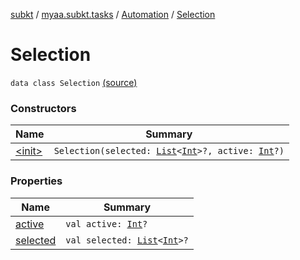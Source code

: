 [subkt](../../../index.md) / [myaa.subkt.tasks](../../index.md) / [Automation](../index.md) / [Selection](./index.md)

# Selection

`data class Selection` [(source)](https://github.com/Myaamori/SubKt/blob/0.1.13/src/main/kotlin/myaa/subkt/tasks/asstasks.kt#L729)

### Constructors

| Name | Summary |
|---|---|
| [&lt;init&gt;](-init-.md) | `Selection(selected: `[`List`](https://kotlinlang.org/api/latest/jvm/stdlib/kotlin.collections/-list/index.html)`<`[`Int`](https://kotlinlang.org/api/latest/jvm/stdlib/kotlin/-int/index.html)`>?, active: `[`Int`](https://kotlinlang.org/api/latest/jvm/stdlib/kotlin/-int/index.html)`?)` |

### Properties

| Name | Summary |
|---|---|
| [active](active.md) | `val active: `[`Int`](https://kotlinlang.org/api/latest/jvm/stdlib/kotlin/-int/index.html)`?` |
| [selected](selected.md) | `val selected: `[`List`](https://kotlinlang.org/api/latest/jvm/stdlib/kotlin.collections/-list/index.html)`<`[`Int`](https://kotlinlang.org/api/latest/jvm/stdlib/kotlin/-int/index.html)`>?` |
